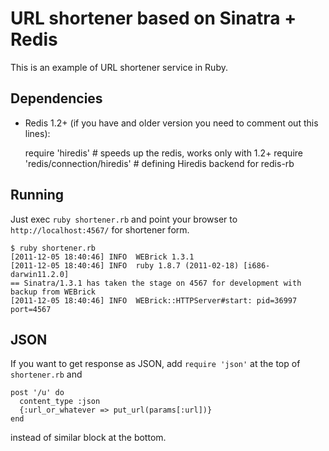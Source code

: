 # URL shortener based on Sinatra + Redis
This is an example of URL shortener service in Ruby.

## Dependencies
* Redis 1.2+ (if you have and older version you need to comment out this lines):

    require 'hiredis' # speeds up the redis, works only with 1.2+
    require 'redis/connection/hiredis' # defining Hiredis backend for redis-rb

## Running
Just exec `ruby shortener.rb` and point your browser to `http://localhost:4567/` for shortener form.

    $ ruby shortener.rb
    [2011-12-05 18:40:46] INFO  WEBrick 1.3.1
    [2011-12-05 18:40:46] INFO  ruby 1.8.7 (2011-02-18) [i686-darwin11.2.0]
    == Sinatra/1.3.1 has taken the stage on 4567 for development with backup from WEBrick
    [2011-12-05 18:40:46] INFO  WEBrick::HTTPServer#start: pid=36997 port=4567

## JSON
If you want to get response as JSON, add `require 'json'` at the top of `shortener.rb` and

    post '/u' do
      content_type :json
      {:url_or_whatever => put_url(params[:url])}
    end

instead of similar block at the bottom.